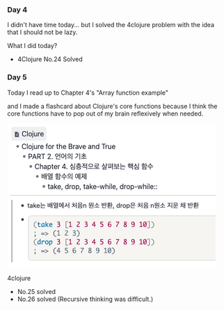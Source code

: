 ### Day 4

I didn't have time today...
but I solved the 4clojure problem with the idea that I should not be lazy.

What I did today?
  - 4Clojure No.24 Solved

### Day 5

Today I read up to Chapter 4's "Array function example"

and I made a flashcard about Clojure's core functions
because I think the core functions have to pop out of my brain reflexively when needed.

<img src="./img/remnote_0.png">

4clojure
 - No.25 solved
 - No.26 solved (Recursive thinking was difficult.)